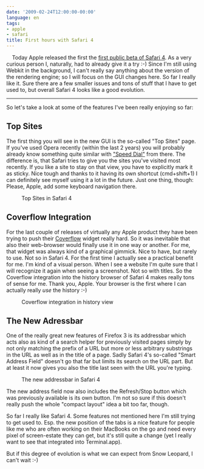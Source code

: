 ```yaml
---
date: '2009-02-24T12:00:00-00:00'
language: en
tags:
- apple
- safari
title: First hours with Safari 4
---
```



<img src="http://zerokspot.com/uploads/snapshots/s4-20090225-002729.png" alt="" style="float: left; margin: 0 15px 15px 0"/>

Today Apple released the first the [first public beta of Safari 4](http://www.apple.com/safari/whats-new.html).
As a very curious person I,
naturally, had to already give it a try :-) Since I'm still using Webkit in
the background, I can't really say anything about the version of the rendering
engine; so I will focus on the GUI changes here. So far I really like it. Sure
there are a few smaller issues and tons of stuff that I have to get used to,
but overall Safari 4 looks like a good evolution.

-------------------------------

So let's take a look at some of the features I've been really enjoying so far:

## Top Sites

The first thing you will see in the new GUI is the so-called "Top Sites" page.
If you've used Opera recently (within the last 2 years) you will probably
already know something quite similar with
["Speed Dial"](http://portal.opera.com/discover/?feature=speeddial) from there. The
difference is, that Safari tries to give you the sites you've visited most
recently. If you like a site to stay on that view, you have to explicitly mark
it as sticky. Nice tough and thanks to it having its own shortcut
(cmd+shift+1) I can definitely see myself using it a lot in the future. Just
one thing, though: Please, Apple, add some keyboard navigation there. 

<figure>
    <img src="http://zerokspot.com/uploads/snapshots/s4topsites-20090225-003653.jpg" alt="" />
    <figcaption>Top Sites in Safari 4</figcaption>
</figure>

## Coverflow Integration

For the last couple of releases of virtually any Apple product they have been
trying to push their [Coverflow](http://en.wikipedia.org/wiki/Cover_Flow)
widget really hard. So it was inevitable that also their web-browser would
finally use it in one way or another. For me, that widget was always kind of a
graphical gimmick. Nice to have, but rarely to use. Not so in Safari 4. For the
first time I actually see a practical benefit for me. I'm kind of a visual
person. When I see a website I'm quite sure that I will recognize it again
when seeing a screenshot. Not so with titles.  So the Coverflow
integration into the history browser of Safari 4 makes really tons of sense for
me. Thank you, Apple. Your browser is the first where I can actually really
*use* the history :-)

<figure>
    <img src="http://zerokspot.com/uploads/snapshots/s4history-20090225-002059.jpg" alt="" />
    <figcaption>Coverflow integration in history view</figcaption>
</figure>

## The New Adressbar

One of the really great new features of Firefox 3 is its addressbar which acts
also as kind of a search helper for previously visited pages simply by not
only matching the prefix of a URL but more or less arbitrary substrings in the
URL as well as in the title of a page. Sadly Safari 4's so-called "Smart
Address Field" doesn't go that far but limits its search on the URL part. But
at least it now gives you also the title last seen with the URL you're typing.

<figure>
    <img src="http://zerokspot.com/uploads/s4addressbar.png" alt="" />
    <figcaption>The new addressbar in Safari 4</figcaption>
</figure>

The new address field now also includes the Refresh/Stop button which was
previously available is its own button. I'm not so sure if this doesn't really
push the whole "compact layout" idea a bit too far, though.


So far I really like Safari 4. Some features not mentioned here I'm still
trying to get used to. Esp. the new position of the tabs is a nice feature for
people like me who are often working on their MacBooks on the go and need
every pixel of screen-estate they can get, but it's still quite a change (yet
I really want to see that integrated into Terminal.app). 

But if this degree of evolution is what we can expect from Snow Leopard, I
can't wait :-)